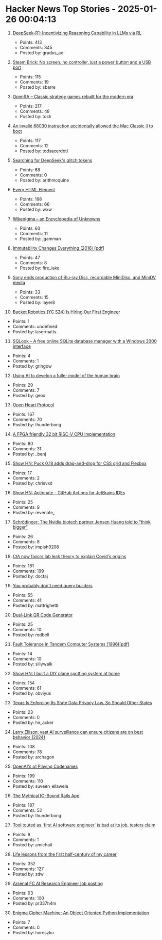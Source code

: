 # Hacker News Top Stories - 2025-01-26 00:04:13

1. [DeepSeek-R1: Incentivizing Reasoning Capability in LLMs via RL](https://arxiv.org/abs/2501.12948)
   - Points: 413
   - Comments: 345
   - Posted by: gradus_ad

2. [Steam Brick: No screen, no controller, just a power button and a USB port](https://crastinator-pro.github.io/steam-brick/)
   - Points: 115
   - Comments: 19
   - Posted by: sbarre

3. [OpenRA – Classic strategy games rebuilt for the modern era](https://www.openra.net/)
   - Points: 217
   - Comments: 48
   - Posted by: tosh

4. [An invalid 68030 instruction accidentally allowed the Mac Classic II to boot](https://www.downtowndougbrown.com/2025/01/the-invalid-68030-instruction-that-accidentally-allowed-the-mac-classic-ii-to-successfully-boot-up/)
   - Points: 117
   - Comments: 12
   - Posted by: todsacerdoti

5. [Searching for DeepSeek's glitch tokens](https://outsidetext.substack.com/p/anomalous-tokens-in-deepseek-v3-and)
   - Points: 68
   - Comments: 0
   - Posted by: arithmoquine

6. [Every HTML Element](https://iamwillwang.com/dollar/every-html-element/)
   - Points: 168
   - Comments: 66
   - Posted by: wxw

7. [Wikenigma – an Encyclopedia of Unknowns](https://wikenigma.org.uk/start)
   - Points: 60
   - Comments: 11
   - Posted by: jgamman

8. [Immutability Changes Everything (2016) [pdf]](https://www.cidrdb.org/cidr2015/Papers/CIDR15_Paper16.pdf)
   - Points: 47
   - Comments: 8
   - Posted by: fire_lake

9. [Sony ends production of Blu-ray Disc, recordable MiniDisc, and MiniDV media](https://www.sony.jp/rec-media/info2/20250123.html)
   - Points: 33
   - Comments: 15
   - Posted by: layer8

10. [Bucket Robotics (YC S24) Is Hiring Our First Engineer](undefined)
   - Points: 1
   - Comments: undefined
   - Posted by: lasermatts

11. [SQLook – A free online SQLite database manager with a Windows 2000 interface](https://sqlook.com)
   - Points: 4
   - Comments: 1
   - Posted by: gringow

12. [Using AI to develop a fuller model of the human brain](https://magazine.ucsf.edu/building-a-silicon-brain)
   - Points: 29
   - Comments: 7
   - Posted by: geox

13. [Open Heart Protocol](https://openheart.fyi/)
   - Points: 167
   - Comments: 70
   - Posted by: thunderbong

14. [A FPGA friendly 32 bit RISC-V CPU implementation](https://github.com/SpinalHDL/VexRiscv)
   - Points: 80
   - Comments: 31
   - Posted by: _benj

15. [Show HN: Puck 0.18 adds drag-and-drop for CSS grid and Flexbox](https://github.com/measuredco/puck/releases/tag/v0.18.0)
   - Points: 17
   - Comments: 2
   - Posted by: chrisvxd

16. [Show HN: Actionate – GitHub Actions for JetBrains IDEs](https://github.com/revenate/actionate)
   - Points: 25
   - Comments: 9
   - Posted by: revenate_

17. [Schrödinger: The Nvidia biotech partner Jensen Huang told to "think bigger"](https://hntrbrk.com/schrodinger/)
   - Points: 26
   - Comments: 8
   - Posted by: impish9208

18. [CIA now favors lab leak theory to explain Covid's origins](https://www.nytimes.com/2025/01/25/us/politics/cia-covid-lab-leak.html)
   - Points: 181
   - Comments: 199
   - Posted by: doctaj

19. [You probably don't need query builders](https://mattrighetti.com/2025/01/20/you-dont-need-sql-builders)
   - Points: 55
   - Comments: 41
   - Posted by: mattrighetti

20. [Dual-Link QR Code Generator](https://dualqrcode.com/)
   - Points: 25
   - Comments: 10
   - Posted by: redbell

21. [Fault Tolerance in Tandem Computer Systems (1986)[pdf]](https://jimgray.azurewebsites.net/papers/TandemTR86.2_FaultToleranceInTandemComputerSystems.pdf)
   - Points: 14
   - Comments: 10
   - Posted by: sillywalk

22. [Show HN: I built a DIY plane spotting system at home](https://pilane.obviy.us/)
   - Points: 154
   - Comments: 61
   - Posted by: obviyus

23. [Texas Is Enforcing Its State Data Privacy Law. So Should Other States](https://www.eff.org/deeplinks/2025/01/texas-enforcing-its-state-data-privacy-law-so-should-other-states)
   - Points: 23
   - Comments: 0
   - Posted by: hn_acker

24. [Larry Ellison: vast AI surveillance can ensure citizens are on best behavior (2024)](https://www.businessinsider.com/larry-ellison-ai-surveillance-keep-citizens-on-their-best-behavior-2024-9)
   - Points: 108
   - Comments: 78
   - Posted by: archagon

25. [OpenAI's o1 Playing Codenames](https://suveenellawela.com/thoughts/codenames-ai)
   - Points: 199
   - Comments: 110
   - Posted by: suveen_ellawela

26. [The Mythical IO-Bound Rails App](https://byroot.github.io/ruby/performance/2025/01/23/the-mythical-io-bound-rails-app.html)
   - Points: 187
   - Comments: 52
   - Posted by: thunderbong

27. [Tool touted as 'first AI software engineer' is bad at its job, testers claim](https://www.theregister.com/2025/01/23/ai_developer_devin_poor_reviews/)
   - Points: 9
   - Comments: 1
   - Posted by: amichail

28. [Life lessons from the first half-century of my career](https://cacm.acm.org/opinion/life-lessons-from-the-first-half-century-of-my-career/)
   - Points: 352
   - Comments: 127
   - Posted by: zdw

29. [Arsenal FC AI Research Engineer job posting](https://careers.arsenal.com/jobs/5434108-research-engineer)
   - Points: 93
   - Comments: 100
   - Posted by: pr337h4m

30. [Enigma Cipher Machine: An Object Oriented Python Implementation](https://christopherchmielewski.xyz/blog/2025-01-23-enigma-oo-implementation.html)
   - Points: 7
   - Comments: 0
   - Posted by: horeszko

